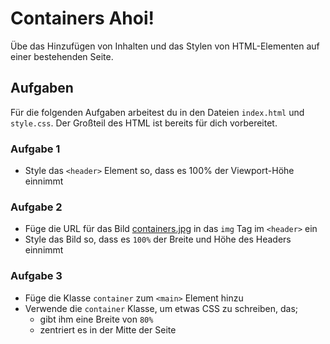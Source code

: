 # Containers Ahoi!

Übe das Hinzufügen von Inhalten und das Stylen von HTML-Elementen auf einer bestehenden Seite.

## Aufgaben

Für die folgenden Aufgaben arbeitest du in den Dateien `index.html` und `style.css`. Der Großteil des HTML ist bereits für dich vorbereitet.

### Aufgabe 1

- Style das `<header>` Element so, dass es 100% der Viewport-Höhe einnimmt

### Aufgabe 2

- Füge die URL für das Bild [containers.jpg](containers.jpg) in das `img` Tag im `<header>` ein
- Style das Bild so, dass es `100%` der Breite und Höhe des Headers einnimmt

### Aufgabe 3

- Füge die Klasse `container` zum `<main>` Element hinzu
- Verwende die `container` Klasse, um etwas CSS zu schreiben, das;
  - gibt ihm eine Breite von `80%`
  - zentriert es in der Mitte der Seite
